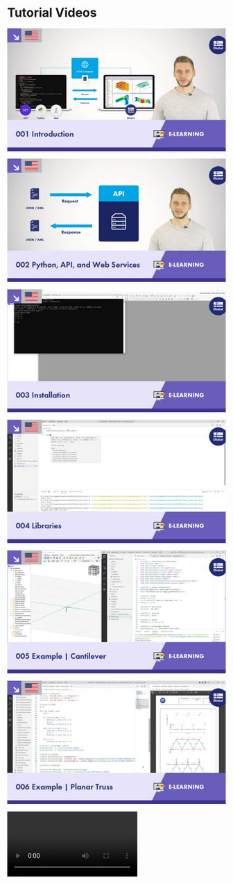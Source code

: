 # Tutorial Videos



[<a href="https://www.youtube.com/watch?v=NZpy_jQdgKY" title="Tutorial 1"><img src="./img/Thumbnail1.png" alt="Tutorial" /></a>]: #

[![Thumbnail 1](./img/Thumbnail1.png)](https://www.youtube.com/watch?v=NZpy_jQdgKY "Tutorial 1") 

[![Thumbnail 2](./img/Thumbnail2.png)](https://www.youtube.com/watch?v=I5jMHE1Ox7k "Tutorial 2")

[![Thumbnail 3](./img/Thumbnail3.png)](https://www.youtube.com/watch?v=GMIekq_UD1g "Tutorial 3")

[![Thumbnail 4](./img/Thumbnail4.png)](https://www.youtube.com/watch?v=ZZ5mUcpBFZk "Tutorial 4")

[![Thumbnail 5](./img/Thumbnail5.png)](https://www.youtube.com/watch?v=WifiMaSY8_U "Tutorial 5")

[![Thumbnail 6](./img/Thumbnail6.png)](https://www.youtube.com/watch?v=fKI5CLCKxCg "Tutorial 6")

<video controls src="https://www.youtube.com/watch?v=NZpy_jQdgKY">animation</video>
